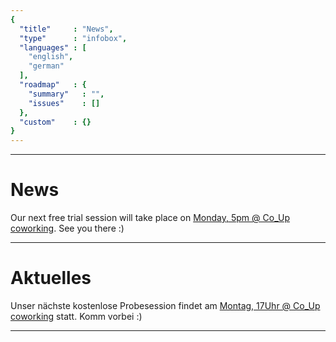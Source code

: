 ```yaml
---
{
  "title"     : "News",
  "type"      : "infobox",
  "languages" : [
    "english",
    "german"
  ],
  "roadmap"   : {
    "summary"   : "",
    "issues"    : []
  },
  "custom"    : {}
}
---
```


---
[](@english)
# News

Our next free trial session will take place on [Monday, 5pm @ Co_Up coworking](mailto:wizard@amigos.institute?Subject=Free%20trial). See you there :)

[//]: # (@TODO - integrate twitter feed later)

---
[](@german)
# Aktuelles

Unser nächste kostenlose Probesession findet am [Montag, 17Uhr @ Co_Up coworking](mailto:wizard@amigos.institute?Subject=Probesession) statt. Komm vorbei :)

---
